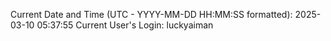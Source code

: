 Current Date and Time (UTC - YYYY-MM-DD HH:MM:SS formatted): 2025-03-10 05:37:55
Current User's Login: luckyaiman
